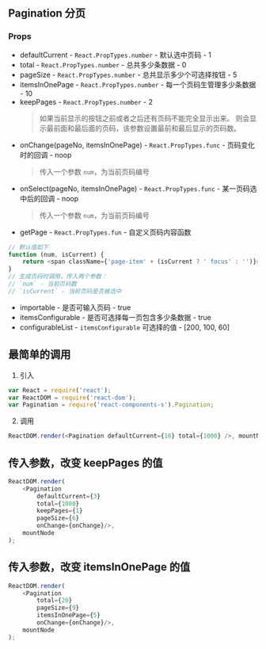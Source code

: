 ## Pagination 分页

### Props
+ defaultCurrent - `React.PropTypes.number` - 默认选中页码 - 1
+ total - `React.PropTypes.number` - 总共多少条数据 - 0
+ pageSize - `React.PropTypes.number` - 总共显示多少个可选择按钮 - 5
+ itemsInOnePage - `React.PropTypes.number` - 每一个页码生管理多少条数据 - 10
+ keepPages - `React.PropTypes.number` - 2
  > 如果当前显示的按钮之前或者之后还有页码不能完全显示出来。
    则会显示最前面和最后面的页码，该参数设置最前和最后显示的页码数。
+ onChange(pageNo, itemsInOnePage) - `React.PropTypes.func` - 页码变化时的回调 - noop
  > 传入一个参数 `num`，为当前页码编号
+ onSelect(pageNo, itemsInOnePage) - `React.PropTypes.func` - 某一页码选中后的回调 - noop
  > 传入一个参数 `num`，为当前页码编号
+ getPage - `React.PropTypes.fun` - 自定义页码内容函数
```JavaScript
// 默认值如下
function (num, isCurrent) {
    return <span className={'page-item' + (isCurrent ? ' focus' : '')}>{num}</span>
}
// 生成页码时调用，传入两个参数：
// `num` - 当前页码数
// `isCurrent` - 当前页码是否被选中
```
+ importable - 是否可输入页码 - true
+ itemsConfigurable - 是否可选择每一页包含多少条数据 - true
+ configurableList - `itemsConfigurable` 可选择的值 - [200, 100, 60]

## 最简单的调用

1. 引入
```Javascript
var React = require('react');
var ReactDOM = require('react-dom');
var Pagination = require('react-components-s').Pagination;
```

2. 调用
```JavaScript
ReactDOM.render(<Pagination defaultCurrent={10} total={1000} />, mountNode);
```

## 传入参数，改变 keepPages 的值
```JavaScript
ReactDOM.render(
    <Pagination
        defaultCurrent={3}
        total={1000}
        keepPages={1}
        pageSize={6}
        onChange={onChange}/>,
    mountNode
);
```

## 传入参数，改变 itemsInOnePage 的值
```JavaScript
ReactDOM.render(
    <Pagination
        total={20}
        pageSize={9}
        itemsInOnePage={5}
        onChange={onChange}/>,
    mountNode
);
```

